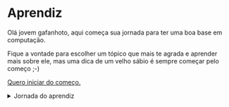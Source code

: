 # Aprendiz

Olá jovem gafanhoto, aqui começa sua jornada para ter uma boa base em computação. 

Fique a vontade para escolher um tópico que mais te agrada e aprender mais sobre ele, mas uma dica de um velho sábio é sempre começar pelo começo ;-) 

[Quero iniciar do começo.](./aprendiz/introducao)

<details>
 <summary>Jornada do aprendiz</summary>
- example 1
- example 2
- <details><summary>example 3 (click to expand)</summary>

  \```text
  weee
    weee
  weee
  \```
  `note the newlines and indents - and the \ was added in front of ``` to escape the code-section (remove it for actual use)`
</details>

- example 4

</details> 
